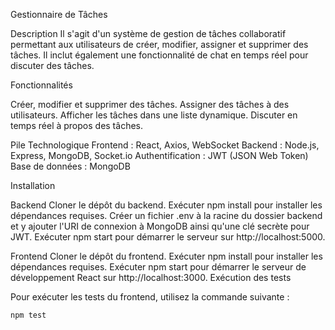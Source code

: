 Gestionnaire de Tâches

Description
Il s'agit d'un système de gestion de tâches collaboratif permettant aux utilisateurs de créer, modifier, assigner et supprimer des tâches. Il inclut également une fonctionnalité de chat en temps réel pour discuter des tâches.

Fonctionnalités

Créer, modifier et supprimer des tâches.
Assigner des tâches à des utilisateurs.
Afficher les tâches dans une liste dynamique.
Discuter en temps réel à propos des tâches.

Pile Technologique
Frontend : React, Axios, WebSocket
Backend : Node.js, Express, MongoDB, Socket.io
Authentification : JWT (JSON Web Token)
Base de données : MongoDB

Installation

Backend
Cloner le dépôt du backend.
Exécuter npm install pour installer les dépendances requises.
Créer un fichier .env à la racine du dossier backend et y ajouter l'URI de connexion à MongoDB ainsi qu'une clé secrète pour JWT.
Exécuter npm start pour démarrer le serveur sur http://localhost:5000.

Frontend
Cloner le dépôt du frontend.
Exécuter npm install pour installer les dépendances requises.
Exécuter npm start pour démarrer le serveur de développement React sur http://localhost:3000.
Exécution des tests

Pour exécuter les tests du frontend, utilisez la commande suivante :

```bash
npm test

